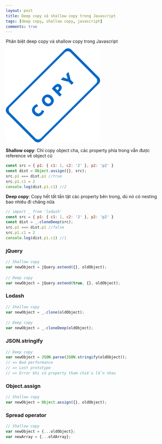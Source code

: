 ```yaml
---
layout: post
title: Deep copy và shallow copy trong Javascript
tags: [deep copy, shallow copy, javascript]
comments: true
---
```


<!-- Content here -->
Phân biệt deep copy và shallow copy trong Javascript
<!-- ![copy logo](/img/copy-160128_1280.png) -->
<div class="flex justify-center">
  <img src="/img/copy-160128_1280.png" height="300">
</div>

**Shallow copy**: Chỉ copy object cha, các property phía trong vẫn được reference về object cũ
```javascript
const src = { p1: { c1: 1, c2: '2' }, p2: 'p2' }
const dist = Object.assign({}, src);
src.p1 === dist.p1 //true
src.p1.c1 = 2
console.log(dist.p1.c1) //2
```

**Deep copy**: Copy hết tất tần tật các property bên trong, dù nó có nesting bao nhiêu đi chăng nữa
```javascript
// import _ from 'lodash'
const src = { p1: { c1: 1, c2: '2' }, p2: 'p2' }
const dist = _.cloneDeep(src);
src.p1 === dist.p1 //false
src.p1.c1 = 2
console.log(dist.p1.c1) //1
```

### jQuery
```javascript
// Shallow copy
var newObject = jQuery.extend({}, oldObject);

// Deep copy
var newObject = jQuery.extend(true, {}, oldObject);
```

### Lodash
```javascript
// Shallow copy
var newObject = _.clone(oldObject);

// Deep copy
var newObject = _.cloneDeep(oldObject);
```

### JSON.stringify
```javascript
// Deep copy
var newObject = JSON.parse(JSON.stringify(oldObject));
// => Bad performance
// => Lost prototype
// => Error khi có property tham chiếu lẫn nhau
```

### Object.assign
```javascript
// Shallow copy
var newObject = Object.assign({}, oldObject);
```

### Spread operator
```javascript
// Shallow copy
var newObject = {...oldObject};
var newArray = {...oldArray};
```

